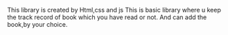 This library is created by Html,css and js
This is basic library where u keep the track record of book which you have read or not.
And can add the book,by your choice.

